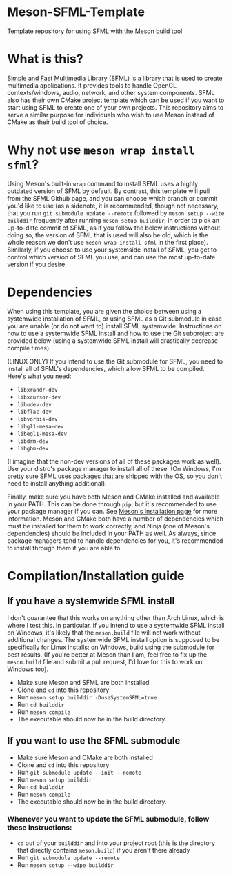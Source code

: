 # Meson-SFML-Template
Template repository for using SFML with the Meson build tool

# What is this?
[Simple and Fast Multimedia Library](https://www.sfml-dev.org/) (SFML) is a library that is used to create multimedia applications. It provides tools to handle OpenGL contexts/windows, audio, network, and other system components. SFML also has their own [CMake project template](https://github.com/SFML/cmake-sfml-project) which can be used if you want to start using SFML to create one of your own projects. This repository aims to serve a similar purpose for individuals who wish to use Meson instead of CMake as their build tool of choice.

# Why not use `meson wrap install sfml`?
Using Meson's built-in `wrap` command to install SFML uses a highly outdated version of SFML by default. By contrast, this template will pull from the SFML Github page, and you can choose which branch or commit you'd like to use (as a sidenote, it is recommended, though not necessary, that you run `git submodule update --remote` followed by `meson setup --wite builddir` frequently after running `meson setup builddir`, in order to pick an up-to-date commit of SFML, as if you follow the below instructions without doing so, the version of SFML that is used will also be old, which is the whole reason we don't use `meson wrap install sfml` in the first place). Similarly, if you choose to use your systemside install of SFML, you get to control which version of SFML you use, and can use the most up-to-date version if you desire.

# Dependencies
When using this template, you are given the choice between using a systemwide installation of SFML, or using SFML as a Git submodule in case you are unable (or do not want to) install SFML systemwide. Instructions on how to use a systemwide SFML install and how to use the Git subproject are provided below (using a systemwide SFML install will drastically decrease compile times).

(LINUX ONLY) If you intend to use the Git submodule for SFML, you need to install all of SFML's dependencies, which allow SFML to be compiled. Here's what you need:
- `libxrandr-dev`
- `libxcursor-dev`
- `libudev-dev`
- `libflac-dev`
- `libvorbis-dev`
- `libgl1-mesa-dev`
- `libegl1-mesa-dev`
- `libdrm-dev`
- `libgbm-dev`

(I imagine that the non-dev versions of all of these packages work as well). Use your distro's package manager to install all of these. (On Windows, I'm pretty sure SFML uses packages that are shipped with the OS, so you don't need to install anything additional).

Finally, make sure you have both Meson and CMake installed and available in your PATH. This can be done through `pip`, but it's recommended to use your package manager if you can. See [Meson's installation page](https://mesonbuild.com/Getting-meson.html) for more information. Meson and CMake both have a number of dependencies which must be installed for them to work correctly, and Ninja (one of Meson's dependencies) should be included in your PATH as well. As always, since package managers tend to handle dependencies for you, it's recommended to install through them if you are able to.

# Compilation/Installation guide

## If you have a systemwide SFML install
I don't guarantee that this works on anything other than Arch Linux, which is where I test this. In particular, if you intend to use a systemwide SFML install on Windows, it's likely that the `meson.build` file will not work without additional changes. The systemwide SFML install option is supposed to be specifically for Linux installs; on Windows, build using the submodule for best results. (If you're better at Meson than I am, feel free to fix up the `meson.build` file and submit a pull request, I'd love for this to work on Windows too).
- Make sure Meson and SFML are both installed
- Clone and `cd` into this repository
- Run `meson setup builddir -DuseSystemSFML=true`
- Run `cd builddir`
- Run `meson compile`
- The executable should now be in the build directory. 

## If you want to use the SFML submodule
- Make sure Meson and CMake are both installed
- Clone and `cd` into this repository
- Run `git submodule update --init --remote`
- Run `meson setup builddir`
- Run `cd builddir`
- Run `meson compile`
- The executable should now be in the build directory.
### Whenever you want to update the SFML submodule, follow these instructions:
- `cd` out of your `builddir` and into your project root (this is the directory that directly contains `meson.build`) if you aren't there already
- Run `git submodule update --remote`
- Run `meson setup --wipe builddir`
